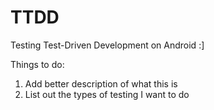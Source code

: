 # TTDD
Testing Test-Driven Development on Android :]

Things to do:
1. Add better description of what this is
2. List out the types of testing I want to do
